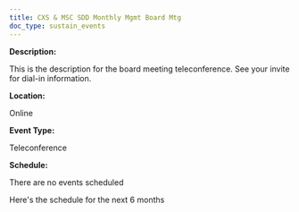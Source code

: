 ```yaml
---
title: CXS & MSC SDD Monthly Mgmt Board Mtg
doc_type: sustain_events
---
```


**Description:**

This is the description for the board meeting teleconference. See your invite for dial-in information.

**Location:**

Online

**Event Type:**

Teleconference

**Schedule:**

There are no events scheduled

Here's the schedule for the next 6 months
